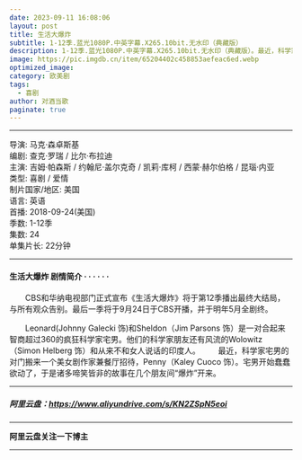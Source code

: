 ```yaml
---
date: 2023-09-11 16:08:06
layout: post
title: 生活大爆炸
subtitle: 1-12季.蓝光1080P.中英字幕.X265.10bit.无水印（典藏版）
description: 1-12季.蓝光1080P.中英字幕.X265.10bit.无水印（典藏版）。最近，科学家宅男的对门搬来一个美女剧作家兼餐厅招待，Penny（Kaley Cuoco 饰）。宅男开始蠢蠢欲动了，于是诸多啼笑皆非的故事在几个朋友间“爆炸”开来...
image: https://pic.imgdb.cn/item/65204402c458853aefeac6ed.webp
optimized_image: 
category: 欧美剧
tags:
  - 喜剧
author: 对酒当歌
paginate: true
---
```


---

导演: 马克·森卓斯基  
编剧: 查克·罗瑞 / 比尔·布拉迪  
主演: 吉姆·帕森斯 / 约翰尼·盖尔克奇 / 凯莉·库柯 / 西蒙·赫尔伯格 / 昆瑙·内亚  
类型: 喜剧 / 爱情  
制片国家/地区: 美国  
语言: 英语  
首播: 2018-09-24(美国)  
季数: 1-12季  
集数: 24  
单集片长: 22分钟  

---

#### 生活大爆炸 剧情简介 · · · · · ·

　　CBS和华纳电视部门正式宣布《生活大爆炸》将于第12季播出最终大结局，与所有观众告别。最后一季将于9月24日于CBS开播，并于明年5月全剧终。

　　Leonard(Johnny Galecki 饰)和Sheldon（Jim Parsons 饰）是一对合起来智商超过360的疯狂科学家宅男。他们的科学家朋友还有风流的Wolowitz（Simon Helberg 饰）和从来不和女人说话的印度人。
　　最近，科学家宅男的对门搬来一个美女剧作家兼餐厅招待，Penny（Kaley Cuoco 饰）。宅男开始蠢蠢欲动了，于是诸多啼笑皆非的故事在几个朋友间“爆炸”开来。

---

##### 阿里云盘：<https://www.aliyundrive.com/s/KN2ZSpN5eoi>

---

**阿里云盘关注一下博主**

---
